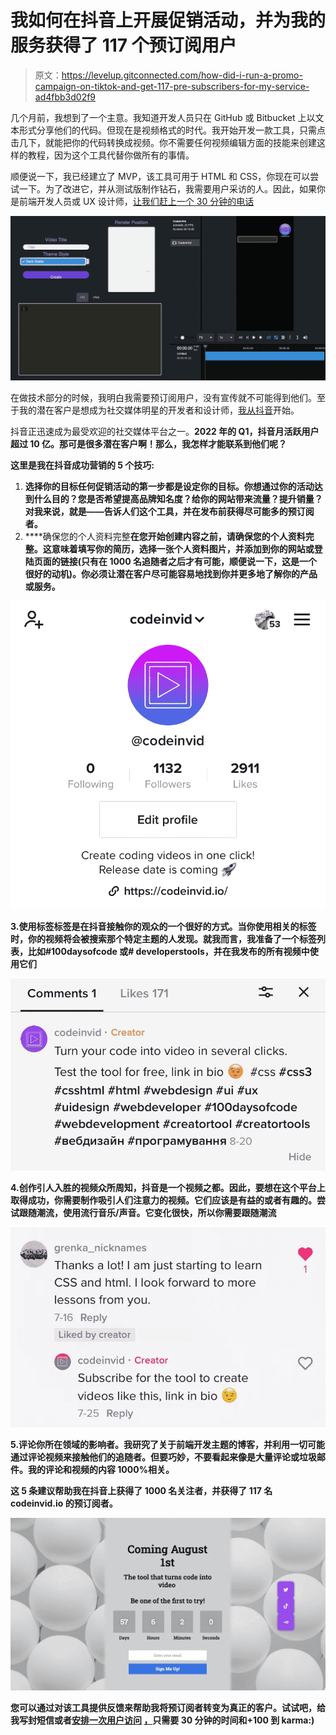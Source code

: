 # 我如何在抖音上开展促销活动，并为我的服务获得了 117 个预订阅用户

> 原文：<https://levelup.gitconnected.com/how-did-i-run-a-promo-campaign-on-tiktok-and-get-117-pre-subscribers-for-my-service-ad4fbb3d02f9>

几个月前，我想到了一个主意。我知道开发人员只在 GitHub 或 Bitbucket 上以文本形式分享他们的代码。但现在是视频格式的时代。我开始开发一款工具，只需点击几下，就能把你的代码转换成视频。你不需要任何视频编辑方面的技能来创建这样的教程，因为这个工具代替你做所有的事情。

顺便说一下，我已经建立了 MVP，该工具可用于 HTML 和 CSS，你现在可以尝试一下。为了改进它，并从测试版制作钻石，我需要用户采访的人。因此，如果你是前端开发人员或 UX 设计师，[让我们赶上一个 30 分钟的电话](https://calendly.com/iyurchenko/30min?month=2022-09)

![](img/8a3e8fc48a01f8f03d8264269bd1243f.png)

在做技术部分的时候，我明白我需要预订阅用户，没有宣传就不可能得到他们。至于我的潜在客户是想成为社交媒体明星的开发者和设计师，[我从抖音](https://www.tiktok.com/@codeinvid?_t=8VanOSHeYdy&_r=1)开始。

抖音正迅速成为最受欢迎的社交媒体平台之一。**2022 年的 Q1，抖音月活跃用户超过 10 亿。那可是很多潜在客户啊！那么，我怎样才能联系到他们呢？**

****这里是我在抖音成功营销的 5 个技巧:****

1.  **选择你的目标任何促销活动的第一步都是设定你的目标。你想通过你的活动达到什么目的？您是否希望提高品牌知名度？给你的网站带来流量？提升销量？对我来说，就是——告诉人们这个工具，并在发布前获得尽可能多的预订阅者。**
2.  ****确保您的个人资料完整**在您开始创建内容之前，请确保您的个人资料完整。这意味着填写你的简历，选择一张个人资料图片，并添加到你的网站或登陆页面的链接(只有在 1000 名追随者之后才有可能，顺便说一下，这是一个很好的动机)。你必须让潜在客户尽可能容易地找到你并更多地了解你的产品或服务。**

**![](img/bd60c5007f9b2fe4c083fcb36914ba71.png)**

**3.使用标签标签是在抖音接触你的观众的一个很好的方式。当你使用相关的标签时，你的视频将会被搜索那个特定主题的人发现。就我而言，我准备了一个标签列表，比如#100daysofcode 或# developerstools，并在我发布的所有视频中使用它们**

**![](img/c344db7d2a2b9dd692f6d91757d9e059.png)**

**4.创作引人入胜的视频众所周知，抖音是一个视频之都。因此，要想在这个平台上取得成功，你需要制作吸引人们注意力的视频。它们应该是有益的或者有趣的。尝试跟随潮流，使用流行音乐/声音。它变化很快，所以你需要跟随潮流**

**![](img/3e847809ae91c5fe7bc67ba1b52ae29e.png)**

**5.评论你所在领域的影响者。我研究了关于前端开发主题的博客，并利用一切可能通过评论视频来接触他们的追随者。但要巧妙，不要看起来像是大量评论或垃圾邮件。我的评论和视频的内容 1000%相关。**

**这 5 条建议帮助我在抖音上获得了 1000 名关注者，并获得了 117 名 codeinvid.io 的预订阅者。**

**![](img/44d2b6cca4ee4c5201136ebe71c674c5.png)**

**您可以通过对该工具提供反馈来帮助我将预订阅者转变为真正的客户。试试吧，给我写封短信或者[安排一次用户访问](https://calendly.com/iyurchenko/30min?month=2022-09) [，](https://calendly.com/iyurchenko/30min?month=2022-09,)只需要 30 分钟的时间和+100 到 karma:)**